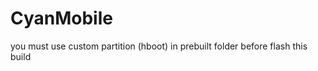 CyanMobile
===========

you must use custom partition (hboot) in prebuilt folder before flash this build
